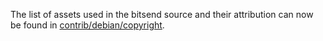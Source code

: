 ﻿The list of assets used in the bitsend source and their attribution can now be found in [contrib/debian/copyright](../contrib/debian/copyright).
